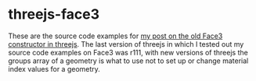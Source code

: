 # threejs-face3

These are the source code examples for [my post on the old Face3 constructor in threejs](https://dustinpfister.github.io/2018/05/11/threejs-face3/). The last version of threejs in which I tested out my source code examples on Face3 was r111, with new versions of threejs the groups array of a geometry is what to use not to set up or change material index values for a geometry.



